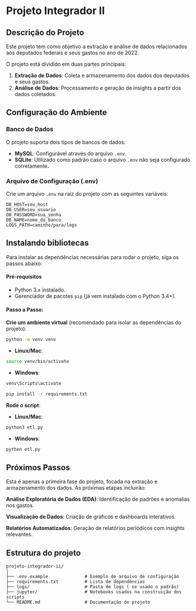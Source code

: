 # Projeto Integrador II

## Descrição do Projeto

Este projeto tem como objetivo a extração e análise de dados relacionados aos deputados federais e seus gastos no ano de 2022.

O projeto está dividido em duas partes principais:
1. **Extração de Dados**: Coleta e armazenamento dos dados dos deputados e seus gastos.
2. **Análise de Dados**: Processamento e geração de insights a partir dos dados coletados.

## Configuração do Ambiente

### Banco de Dados

O projeto suporta dois tipos de bancos de dados:
- **MySQL**: Configurável através do arquivo `.env`.
- **SQLite**: Utilizado como padrão caso o arquivo `.env` não seja configurado corretamente.

### Arquivo de Configuração (.env)

Crie um arquivo `.env` na raiz do projeto com as seguintes variáveis:

```plaintext
DB_HOST=seu_host
DB_USER=seu_usuario
DB_PASSWORD=sua_senha
DB_NAME=nome_do_banco
LOGS_PATH=caminho/para/logs
```

## Instalando bibliotecas

Para instalar as dependências necessárias para rodar o projeto, siga os passos abaixo:

#### Pré-requisitos
- Python 3.x instalado.
- Gerenciador de pacotes `pip` (já vem instalado com o Python 3.4+).

#### Passo a Passo:

**Crie um ambiente virtual** (recomendado para isolar as dependências do projeto):
  ```bash
  python -m venv venv
  ```
  - **Linux/Mac**:
  ```bash
  source venv/bin/activate
  ```
  - **Windows**:
  ```bash
  venv\Scripts\activate
  ```

  ```bash
  pip install -r requirements.txt
  ```
**Rode o script**:
  - **Linux/Mac**:
  ```bash
  python3 etl.py
  ```
  - **Windows**:
  ```bash
  python etl.py
  ```
## Próximos Passos
Esta é apenas a primeira fase do projeto, focada na extração e armazenamento dos dados. As próximas etapas incluirão:

**Análise Exploratória de Dados (EDA)**: Identificação de padrões e anomalias nos gastos.

**Visualização de Dados**: Criação de gráficos e dashboards interativos.

**Relatórios Automatizados**: Geração de relatórios periódicos com insights relevantes.

## Estrutura do projeto
```
projeto-integrador-ii/
│
├── .env.example              # Exemplo de arquivo de configuração
├── requirements.txt          # Lista de dependências
├── logs/                     # Pasta de logs ( se usado o padrão)
├── jupyter/                  # Notebooks usados na construição dos scripts
└── README.md                 # Documentação do projeto
```